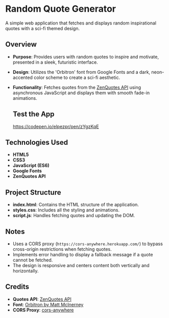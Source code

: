 # Random Quote Generator

A simple web application that fetches and displays random inspirational quotes with a sci-fi themed design.

## Overview

- **Purpose**: Provides users with random quotes to inspire and motivate, presented in a sleek, futuristic interface.
- **Design**: Utilizes the 'Orbitron' font from Google Fonts and a dark, neon-accented color scheme to create a sci-fi aesthetic.
- **Functionality**: Fetches quotes from the [ZenQuotes API](https://zenquotes.io/) using asynchronous JavaScript and displays them with smooth fade-in animations.

  ## Test the App
    https://codepen.io/elpezpr/pen/zYgzKqE

## Technologies Used

- **HTML5**
- **CSS3**
- **JavaScript (ES6)**
- **Google Fonts**
- **ZenQuotes API**

## Project Structure

- **index.html**: Contains the HTML structure of the application.
- **styles.css**: Includes all the styling and animations.
- **script.js**: Handles fetching quotes and updating the DOM.

## Notes

- Uses a CORS proxy (`https://cors-anywhere.herokuapp.com/`) to bypass cross-origin restrictions when fetching quotes.
- Implements error handling to display a fallback message if a quote cannot be fetched.
- The design is responsive and centers content both vertically and horizontally.

## Credits

- **Quotes API**: [ZenQuotes API](https://zenquotes.io/)
- **Font**: [Orbitron by Matt McInerney](https://fonts.google.com/specimen/Orbitron)
- **CORS Proxy**: [cors-anywhere](https://cors-anywhere.herokuapp.com/)
